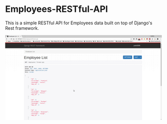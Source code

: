 # Employees-RESTful-API

This is a simple RESTful API for Employees data built on top of Django's Rest framework.

![api image](https://github.com/yoshi2095/Employees-RESTful-API/blob/master/images/api.png)
